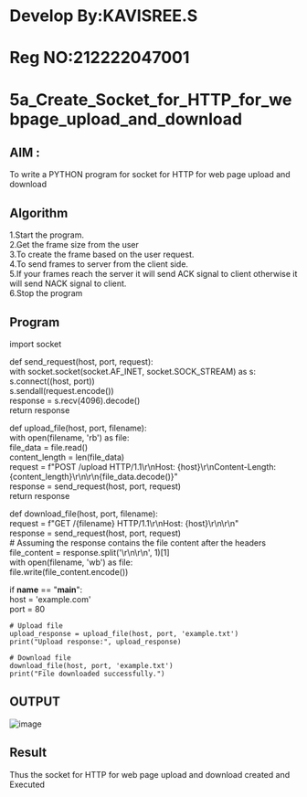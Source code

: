 # Develop By:KAVISREE.S
# Reg NO:212222047001
# 5a_Create_Socket_for_HTTP_for_webpage_upload_and_download
## AIM :
To write a PYTHON program for socket for HTTP for web page upload and download
## Algorithm

1.Start the program.
<BR>
2.Get the frame size from the user
<BR>
3.To create the frame based on the user request.
<BR>
4.To send frames to server from the client side.
<BR>
5.If your frames reach the server it will send ACK signal to client otherwise it will send NACK signal to client.
<BR>
6.Stop the program
<BR>
## Program 
import socket    

def send_request(host, port, request):    
    with socket.socket(socket.AF_INET, socket.SOCK_STREAM) as s:   
        s.connect((host, port))   
        s.sendall(request.encode())    
        response = s.recv(4096).decode()   
    return response   

def upload_file(host, port, filename):   
    with open(filename, 'rb') as file:   
        file_data = file.read()   
        content_length = len(file_data)   
        request = f"POST /upload HTTP/1.1\r\nHost: {host}\r\nContent-Length:    
{content_length}\r\n\r\n{file_data.decode()}"   
        response = send_request(host, port, request)    
    return response    

def download_file(host, port, filename):    
    request = f"GET /{filename} HTTP/1.1\r\nHost: {host}\r\n\r\n"    
    response = send_request(host, port, request)    
    # Assuming the response contains the file content after the headers   
    file_content = response.split('\r\n\r\n', 1)[1]   
    with open(filename, 'wb') as file:   
        file.write(file_content.encode())    

if __name__ == "__main__":    
    host = 'example.com'   
    port = 80   

    # Upload file   
    upload_response = upload_file(host, port, 'example.txt')   
    print("Upload response:", upload_response)   

    # Download file   
    download_file(host, port, 'example.txt')   
    print("File downloaded successfully.")   
## OUTPUT
![image](https://github.com/kavisree86/5a_Create_Socket_for_HTTP_for_webpage_upload_and_download/assets/145759687/676e49e0-1d02-4c3c-837f-dcbbd1d3a3ee)

## Result
Thus the socket for HTTP for web page upload and download created and Executed
